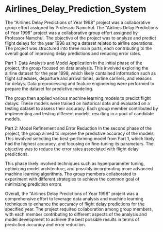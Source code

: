 # Airlines_Delay_Prediction_System
The "Airlines Delay Predictions of Year 1998" project was a collaborative group effort assigned by Professor Namchul. 
The "Airlines Delay Predictions of Year 1998" project was a collaborative group effort assigned by Professor Namchul. The objective of the project was to analyze and predict flight delays for the year 1998 using a dataset related to airline operations. The project was structured into three main parts, each contributing to the overall goal of improving delay predictions and reducing error rates.

Part 1: Data Analysis and Model Application
In the initial phase of the project, the group focused on data analysis. This involved exploring the airline dataset for the year 1998, which likely contained information such as flight schedules, departure and arrival times, airline carriers, and reasons for delays. Data preprocessing and feature engineering were performed to prepare the dataset for predictive modeling.

The group then applied various machine learning models to predict flight delays. These models were trained on historical data and evaluated on a testing dataset to assess their accuracy. Each group member contributed by implementing and testing different models, resulting in a pool of candidate models.

Part 2: Model Refinement and Error Reduction
In the second phase of the project, the group aimed to improve the predictive accuracy of the models. This involved selecting the best-performing model from Part 1, which likely had the highest accuracy, and focusing on fine-tuning its parameters. The objective was to reduce the error rates associated with flight delay predictions.

This phase likely involved techniques such as hyperparameter tuning, optimizing model architecture, and possibly incorporating more advanced machine learning algorithms. The group members collaborated to experiment with different strategies to achieve the common goal of minimizing prediction errors.

Overall, the "Airlines Delay Predictions of Year 1998" project was a comprehensive effort to leverage data analysis and machine learning techniques to enhance the accuracy of flight delay predictions for the specified year. The project required collaboration among group members, with each member contributing to different aspects of the analysis and model development to achieve the best possible results in terms of prediction accuracy and error reduction.
